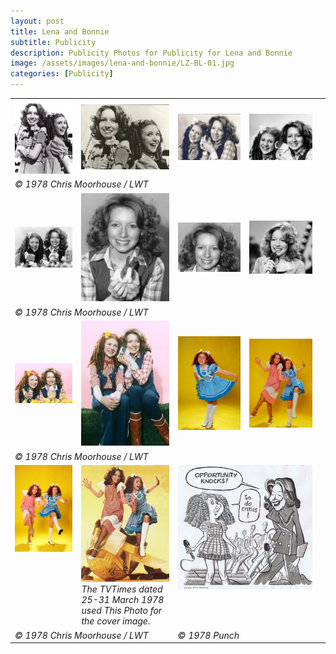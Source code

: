```yaml
---
layout: post
title: Lena and Bonnie
subtitle: Publicity
description: Publicity Photos for Publicity for Lena and Bonnie
image: /assets/images/lena-and-bonnie/LZ-BL-01.jpg
categories: [Publicity]
---
```


<table>
<tr>
<td><img src="/assets/images/lena-and-bonnie/LZ-BL-01.jpg"></td>
<td><img src="/assets/images/lena-and-bonnie/lena-bonnie-01.jpg"></td>
<td><img src="/assets/images/lena-and-bonnie/lena-bonnie-02.jpg"></td>
<td><img src="/assets/images/lena-and-bonnie/lena-bonnie-03.jpg"></td>
</tr>

<tr>
<td colspan="4" style="font-style: italic;">&copy; 1978 Chris Moorhouse / LWT</td>
</tr>

<tr>
<td><img src="/assets/images/lena-and-bonnie/lena-bonnie-04.jpg"></td>
<td><img src="/assets/images/lena-and-bonnie/lena-bonnie-05.jpg"></td>
<td><img src="/assets/images/lena-and-bonnie/lena-bonnie-06.jpg"></td>
<td><img src="/assets/images/lena-and-bonnie/lena-bonnie-07.jpg"></td>
</tr>

<tr>
<td colspan="4" style="font-style: italic;">&copy; 1978 Chris Moorhouse / LWT</td>
</tr>

<tr>
<td><img src="/assets/images/lena-and-bonnie/lena-bonnie-08.jpg"></td>
<td><img src="/assets/images/lena-and-bonnie/lena-bonnie-09.jpg"></td>
<td><img src="/assets/images/lena-and-bonnie/lena-bonnie-10.jpg"></td>
<td><img src="/assets/images/lena-and-bonnie/lena-bonnie-11.jpg"></td>
<td></td>
</tr>

<tr>
<td colspan="4" style="font-style: italic;">&copy; 1978 Chris Moorhouse / LWT</td>
</tr>

<tr style="vertical-align: top;">
<td><img src="/assets/images/lena-and-bonnie/lena-bonnie-12.jpg"></td>
<td style="font-style: italic;"><img src="/assets/images/lena-and-bonnie/lena-bonnie-13.jpg"><br />The TVTimes dated<br />25-31 March 1978 used This Photo for the cover image.</td>
<td colspan="2"><img src="/assets/images/lena-and-bonnie/punch-lena-bonnie.jpg"></td>
</tr>

<tr>
<td colspan="2" style="font-style: italic;">&copy; 1978 Chris Moorhouse / LWT</td>
<td colspan="2" style="font-style: italic;">&copy; 1978 Punch</td>
</tr>
</table>

